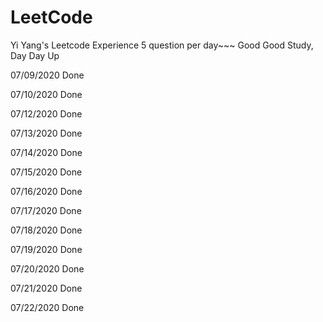 # LeetCode
Yi Yang's Leetcode Experience 5 question per day~~~
Good Good Study, Day Day Up

07/09/2020 Done

07/10/2020 Done

07/12/2020 Done

07/13/2020 Done

07/14/2020 Done

07/15/2020 Done

07/16/2020 Done

07/17/2020 Done

07/18/2020 Done

07/19/2020 Done

07/20/2020 Done

07/21/2020 Done

07/22/2020 Done
